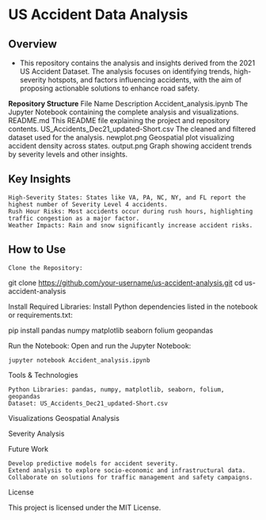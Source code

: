 # US Accident Data Analysis
## Overview

- This repository contains the analysis and insights derived from the 2021 US Accident Dataset. The analysis focuses on identifying trends, high-severity hotspots, and factors influencing accidents, with the aim of proposing actionable solutions to enhance road safety.

**Repository Structure**
File Name	Description
Accident_analysis.ipynb	The Jupyter Notebook containing the complete analysis and visualizations.
README.md	This README file explaining the project and repository contents.
US_Accidents_Dec21_updated-Short.csv	The cleaned and filtered dataset used for the analysis.
newplot.png	Geospatial plot visualizing accident density across states.
output.png	Graph showing accident trends by severity levels and other insights.
## Key Insights

    High-Severity States: States like VA, PA, NC, NY, and FL report the highest number of Severity Level 4 accidents.
    Rush Hour Risks: Most accidents occur during rush hours, highlighting traffic congestion as a major factor.
    Weather Impacts: Rain and snow significantly increase accident risks.

## How to Use

    Clone the Repository:

git clone https://github.com/your-username/us-accident-analysis.git
cd us-accident-analysis

Install Required Libraries:
Install Python dependencies listed in the notebook or requirements.txt:

pip install pandas numpy matplotlib seaborn folium geopandas

Run the Notebook:
Open and run the Jupyter Notebook:

    jupyter notebook Accident_analysis.ipynb

Tools & Technologies

    Python Libraries: pandas, numpy, matplotlib, seaborn, folium, geopandas
    Dataset: US_Accidents_Dec21_updated-Short.csv

Visualizations
Geospatial Analysis

Severity Analysis

Future Work

    Develop predictive models for accident severity.
    Extend analysis to explore socio-economic and infrastructural data.
    Collaborate on solutions for traffic management and safety campaigns.

License

This project is licensed under the MIT License.
